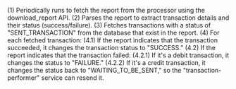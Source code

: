 (1) Periodically runs to fetch the report from the processor using the download_report API.
(2) Parses the report to extract transaction details and their status (success/failure).
(3) Fetches transactions with a status of "SENT_TRANSACTION" from the database that exist in the report.
(4) For each fetched transaction:
	(4.1) If the report indicates that the transaction succeeded, it changes the transaction status to "SUCCESS."
	(4.2) If the report indicates that the transaction failed:
		(4.2.1) If it's a debit transaction, it changes the status to "FAILURE."
		(4.2.2) If it's a credit transaction, it changes the status back to "WAITING_TO_BE_SENT," so the "transaction-performer" service can resend it.